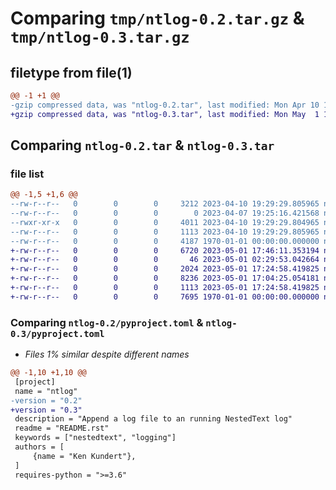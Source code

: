 # Comparing `tmp/ntlog-0.2.tar.gz` & `tmp/ntlog-0.3.tar.gz`

## filetype from file(1)

```diff
@@ -1 +1 @@
-gzip compressed data, was "ntlog-0.2.tar", last modified: Mon Apr 10 19:32:45 2023, max compression
+gzip compressed data, was "ntlog-0.3.tar", last modified: Mon May  1 17:46:48 2023, max compression
```

## Comparing `ntlog-0.2.tar` & `ntlog-0.3.tar`

### file list

```diff
@@ -1,5 +1,6 @@
--rw-r--r--   0        0        0     3212 2023-04-10 19:29:29.805965 ntlog-0.2/README.rst
--rw-r--r--   0        0        0        0 2023-04-07 19:25:16.421568 ntlog-0.2/ntlog/__init__.py
--rwxr-xr-x   0        0        0     4011 2023-04-10 19:29:29.804965 ntlog-0.2/ntlog/main.py
--rw-r--r--   0        0        0     1113 2023-04-10 19:29:29.805965 ntlog-0.2/pyproject.toml
--rw-r--r--   0        0        0     4187 1970-01-01 00:00:00.000000 ntlog-0.2/PKG-INFO
+-rw-r--r--   0        0        0     6720 2023-05-01 17:46:11.353194 ntlog-0.3/README.rst
+-rw-r--r--   0        0        0       46 2023-05-01 02:29:53.042664 ntlog-0.3/ntlog/__init__.py
+-rw-r--r--   0        0        0     2024 2023-05-01 17:24:58.419825 ntlog-0.3/ntlog/main.py
+-rw-r--r--   0        0        0     8236 2023-05-01 17:04:25.054181 ntlog-0.3/ntlog/ntlog.py
+-rw-r--r--   0        0        0     1113 2023-05-01 17:24:58.419825 ntlog-0.3/pyproject.toml
+-rw-r--r--   0        0        0     7695 1970-01-01 00:00:00.000000 ntlog-0.3/PKG-INFO
```

### Comparing `ntlog-0.2/pyproject.toml` & `ntlog-0.3/pyproject.toml`

 * *Files 1% similar despite different names*

```diff
@@ -1,10 +1,10 @@
 [project]
 name = "ntlog"
-version = "0.2"
+version = "0.3"
 description = "Append a log file to an running NestedText log"
 readme = "README.rst"
 keywords = ["nestedtext", "logging"]
 authors = [
     {name = "Ken Kundert"},
 ]
 requires-python = ">=3.6"
```

